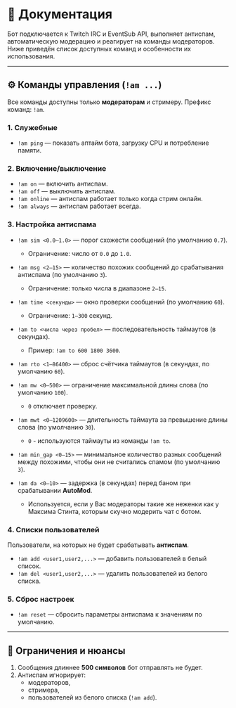 # 📖 Документация

Бот подключается к Twitch IRC и EventSub API, выполняет антиспам, автоматическую модерацию и реагирует на команды модераторов. Ниже приведён список доступных команд и особенности их использования.

---

## ⚙️ Команды управления (`!am ...`)

Все команды доступны только **модераторам** и стримеру. Префикс команд: `!am`.

### 1. Служебные
- `!am ping` — показать аптайм бота, загрузку CPU и потребление памяти.

### 2. Включение/выключение
- `!am on` — включить антиспам.
- `!am off` — выключить антиспам.
- `!am online` — антиспам работает только когда стрим онлайн.
- `!am always` — антиспам работает всегда.

### 3. Настройка антиспама
- `!am sim <0.0–1.0>` — порог схожести сообщений (по умолчанию `0.7`).
    - Ограничение: число от `0.0` до `1.0`.

- `!am msg <2–15>` — количество похожих сообщений до срабатывания антиспама  (по умолчанию `3`).
    - Ограничение: только числа в диапазоне `2–15`.

- `!am time <секунды>` — окно проверки сообщений  (по умолчанию `60`).
    - Ограничение: `1–300` секунд.

- `!am to <числа через пробел>` — последовательность таймаутов (в секундах).
    - Пример: `!am to 600 1800 3600`.

- `!am rto <1–86400>` — сброс счётчика таймаутов (в секундах, по умолчанию `60`).

- `!am mw <0–500>` — ограничение максимальной длины слова (по умолчанию `100`).
    - `0` отключает проверку.

- `!am mwt <0–1209600>` — длительность таймаута за превышение длины слова (по умолчанию `30`).
    - `0` - используются таймауты из команды `!am to`.

- `!am min_gap <0–15>` — минимальное количество разных сообщений между похожими, чтобы они не считались спамом (по умолчанию `3`).

- `!am da <0–10>` — задержка (в секундах) перед баном при срабатывании **AutoMod**.
    - Используется, если у Вас модераторы такие же неженки как у Максима Стинта, которым скучно модерить чат с ботом.

### 4. Списки пользователей
Пользователи, на которых не будет срабатывать **антиспам**.

- `!am add <user1,user2,...>` — добавить пользователей в белый список.
- `!am del <user1,user2,...>` — удалить пользователей из белого списка.

### 5. Сброс настроек
- `!am reset` — сбросить параметры антиспама к значениям по умолчанию.

---

## 📌 Ограничения и нюансы
1. Сообщения длиннее **500 символов** бот отправлять не будет.
2. Антиспам игнорирует:
    - модераторов,
    - стримера,
    - пользователей из белого списка (`!am add`).